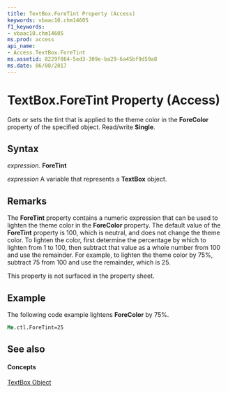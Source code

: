 ```yaml
---
title: TextBox.ForeTint Property (Access)
keywords: vbaac10.chm14605
f1_keywords:
- vbaac10.chm14605
ms.prod: access
api_name:
- Access.TextBox.ForeTint
ms.assetid: 8229f864-5ed3-309e-ba29-6a45bf9d59a8
ms.date: 06/08/2017
---
```



# TextBox.ForeTint Property (Access)

Gets or sets the tint that is applied to the theme color in the **ForeColor** property of the specified object. Read/write **Single**.


## Syntax

 _expression_. **ForeTint**

 _expression_ A variable that represents a **TextBox** object.


## Remarks

The **ForeTint** property contains a numeric expression that can be used to lighten the theme color in the **ForeColor** property. The default value of the **ForeTint** property is 100, which is neutral, and does not change the theme color. To lighten the color, first determine the percentage by which to lighten from 1 to 100, then subtract that value as a whole number from 100 and use the remainder. For example, to lighten the theme color by 75%, subtract 75 from 100 and use the remainder, which is 25.

This property is not surfaced in the property sheet.


## Example

The following code example lightens **ForeColor** by 75%.


```vb
Me.ctl.ForeTint=25
```


## See also


#### Concepts


[TextBox Object](textbox-object-access.md)

